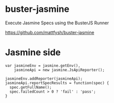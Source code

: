 buster-jasmine
==============

Execute Jasmine Specs using the BusterJS Runner

https://github.com/mattfysh/buster-jasmine


Jasmine side
============

    var jasmineEnv = jasmine.getEnv(),
        jasmineApi = new jasmine.JsApiReporter();
    
    jasmineEnv.addReporter(jasmineApi);
    jasmineApi.reportSpecResults = function(spec) {
      spec.getFullName();
      spec.failedCount > 0 ? 'fail' : 'pass';
    }